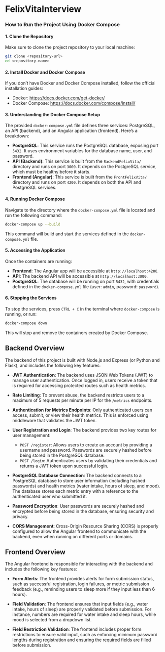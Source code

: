 ﻿# FelixVitaInterview

### How to Run the Project Using Docker Compose

#### 1. Clone the Repository
Make sure to clone the project repository to your local machine:

```bash
git clone <repository-url>
cd <repository-name>
```

#### 2. Install Docker and Docker Compose
If you don’t have Docker and Docker Compose installed, follow the official installation guides:

- Docker: https://docs.docker.com/get-docker/
- Docker Compose: https://docs.docker.com/compose/install/

#### 3. Understanding the Docker Compose Setup
The provided `docker-compose.yml` file defines three services: PostgreSQL, an API (backend), and an Angular application (frontend). Here’s a breakdown:

- **PostgreSQL**: This service runs the PostgreSQL database, exposing port `5432`. It uses environment variables for the database name, user, and password.
- **API (Backend)**: This service is built from the `BackendFelixVita/` directory and runs on port `3000`. It depends on the PostgreSQL service, which must be healthy before it starts.
- **Frontend (Angular)**: This service is built from the `FrontFelixVita/` directory and runs on port `4200`. It depends on both the API and PostgreSQL services.

#### 4. Running Docker Compose
Navigate to the directory where the `docker-compose.yml` file is located and run the following command:

```bash
docker-compose up --build
```

This command will build and start the services defined in the `docker-compose.yml` file.

#### 5. Accessing the Application
Once the containers are running:

- **Frontend**: The Angular app will be accessible at `http://localhost:4200`.
- **API**: The backend API will be accessible at `http://localhost:3000`.
- **PostgreSQL**: The database will be running on port `5432`, with credentials defined in the `docker-compose.yml` file (user: `admin`, password: `password`).

#### 6. Stopping the Services
To stop the services, press `CTRL + C` in the terminal where `docker-compose` is running, or run:

```bash
docker-compose down
```

This will stop and remove the containers created by Docker Compose.

## Backend Overview

The backend of this project is built with Node.js and Express (or Python and Flask), and includes the following key features:

- **JWT Authentication**: The backend uses JSON Web Tokens (JWT) to manage user authentication. Once logged in, users receive a token that is required for accessing protected routes such as health metrics.
  
- **Rate Limiting**: To prevent abuse, the backend restricts users to a maximum of 5 requests per minute per IP for the `/metrics` endpoints.

- **Authentication for Metrics Endpoints**: Only authenticated users can access, submit, or view their health metrics. This is enforced using middleware that validates the JWT token.

- **User Registration and Login**: The backend provides two key routes for user management:
  - `POST /register`: Allows users to create an account by providing a username and password. Passwords are securely hashed before being stored in the PostgreSQL database.
  - `POST /login`: Authenticates users by validating their credentials and returns a JWT token upon successful login.

- **PostgreSQL Database Connection**: The backend connects to a PostgreSQL database to store user information (including hashed passwords) and health metrics (water intake, hours of sleep, and mood). The database stores each metric entry with a reference to the authenticated user who submitted it.

- **Password Encryption**: User passwords are securely hashed and encrypted before being stored in the database, ensuring security and privacy.

- **CORS Management**: Cross-Origin Resource Sharing (CORS) is properly configured to allow the Angular frontend to communicate with the backend, even when running on different ports or domains.

## Frontend Overview

The Angular frontend is responsible for interacting with the backend and includes the following key features:

- **Form Alerts**: The frontend provides alerts for form submission status, such as successful registration, login failures, or metric submission feedback (e.g., reminding users to sleep more if they input less than 6 hours).

- **Field Validation**: The frontend ensures that input fields (e.g., water intake, hours of sleep) are properly validated before submission. For instance, numbers are required for water intake and sleep hours, while mood is selected from a dropdown list.

- **Field Restriction Validation**: The frontend includes proper form restrictions to ensure valid input, such as enforcing minimum password lengths during registration and ensuring the required fields are filled before submission.
